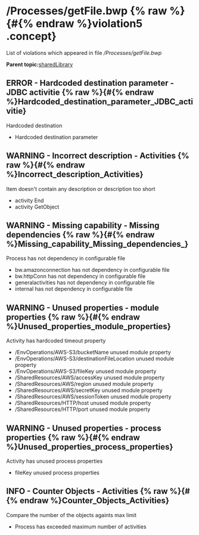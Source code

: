 # /Processes/getFile.bwp {% raw %}{#{% endraw %}violation5 .concept}

List of violations which appeared in file */Processes/getFile.bwp*

**Parent topic:**[sharedLibrary](../../../qa/projects/sharedLibrary.md)

## ERROR - Hardcoded destination parameter - JDBC activitie {% raw %}{#{% endraw %}Hardcoded_destination_parameter_JDBC_activitie}

Hardcoded destination

-   Hardcoded destination parameter

## WARNING - Incorrect description - Activities {% raw %}{#{% endraw %}Incorrect_description_Activities}

Item doesn't contain any description or description too short

-   activity End
-   activity GetObject

## WARNING - Missing capability - Missing dependencies {% raw %}{#{% endraw %}Missing_capability_Missing_dependencies_}

Process has not dependency in configurable file

-   bw.amazonconnection has not dependency in configurable file
-   bw.httpConn has not dependency in configurable file
-   generalactivities has not dependency in configurable file
-   internal has not dependency in configurable file

## WARNING - Unused properties - module properties {% raw %}{#{% endraw %}Unused_properties_module_properties}

Activity has hardcoded timeout property

-   /EnvOperations/AWS-S3/bucketName unused module property
-   /EnvOperations/AWS-S3/destinationFileLocation unused module property
-   /EnvOperations/AWS-S3/fileKey unused module property
-   /SharedResources/AWS/accessKey unused module property
-   /SharedResources/AWS/region unused module property
-   /SharedResources/AWS/secretKey unused module property
-   /SharedResources/AWS/sessionToken unused module property
-   /SharedResources/HTTP/host unused module property
-   /SharedResources/HTTP/port unused module property

## WARNING - Unused properties - process properties {% raw %}{#{% endraw %}Unused_properties_process_properties}

Activity has unused process properties

-   fileKey unused process properties

## INFO - Counter Objects - Activities {% raw %}{#{% endraw %}Counter_Objects_Activities}

Compare the number of the objects againts max limit

-   Process has exceeded maximum number of activities

